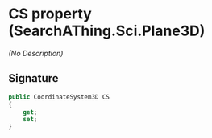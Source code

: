 # CS property (SearchAThing.Sci.Plane3D)
_(No Description)_

## Signature
```csharp
public CoordinateSystem3D CS
{
    get;
    set;
}
```
